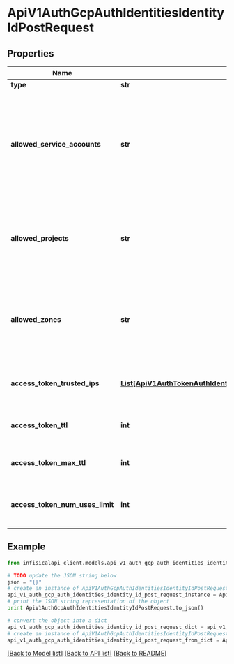 # ApiV1AuthGcpAuthIdentitiesIdentityIdPostRequest


## Properties
Name | Type | Description | Notes
------------ | ------------- | ------------- | -------------
**type** | **str** |  | 
**allowed_service_accounts** | **str** | The comma-separated list of trusted service account emails corresponding to the GCE resource(s) allowed to authenticate with Infisical. | [optional] [default to '']
**allowed_projects** | **str** | The comma-separated list of trusted GCP projects that the GCE instance must belong to authenticate with Infisical. | [optional] [default to '']
**allowed_zones** | **str** | The comma-separated list of trusted zones that the GCE instances must belong to authenticate with Infisical. | [optional] [default to '']
**access_token_trusted_ips** | [**List[ApiV1AuthTokenAuthIdentitiesIdentityIdPostRequestAccessTokenTrustedIpsInner]**](ApiV1AuthTokenAuthIdentitiesIdentityIdPostRequestAccessTokenTrustedIpsInner.md) | The IPs or CIDR ranges that access tokens can be used from. | [optional] [default to [{"ipAddress":"0.0.0.0/0"},{"ipAddress":"::/0"}]]
**access_token_ttl** | **int** | The lifetime for an acccess token in seconds. | [optional] [default to 2592000]
**access_token_max_ttl** | **int** | The maximum lifetime for an acccess token in seconds. | [optional] [default to 2592000]
**access_token_num_uses_limit** | **int** | The maximum number of times that an access token can be used. | [optional] [default to 0]

## Example

```python
from infisicalapi_client.models.api_v1_auth_gcp_auth_identities_identity_id_post_request import ApiV1AuthGcpAuthIdentitiesIdentityIdPostRequest

# TODO update the JSON string below
json = "{}"
# create an instance of ApiV1AuthGcpAuthIdentitiesIdentityIdPostRequest from a JSON string
api_v1_auth_gcp_auth_identities_identity_id_post_request_instance = ApiV1AuthGcpAuthIdentitiesIdentityIdPostRequest.from_json(json)
# print the JSON string representation of the object
print ApiV1AuthGcpAuthIdentitiesIdentityIdPostRequest.to_json()

# convert the object into a dict
api_v1_auth_gcp_auth_identities_identity_id_post_request_dict = api_v1_auth_gcp_auth_identities_identity_id_post_request_instance.to_dict()
# create an instance of ApiV1AuthGcpAuthIdentitiesIdentityIdPostRequest from a dict
api_v1_auth_gcp_auth_identities_identity_id_post_request_from_dict = ApiV1AuthGcpAuthIdentitiesIdentityIdPostRequest.from_dict(api_v1_auth_gcp_auth_identities_identity_id_post_request_dict)
```
[[Back to Model list]](../README.md#documentation-for-models) [[Back to API list]](../README.md#documentation-for-api-endpoints) [[Back to README]](../README.md)


